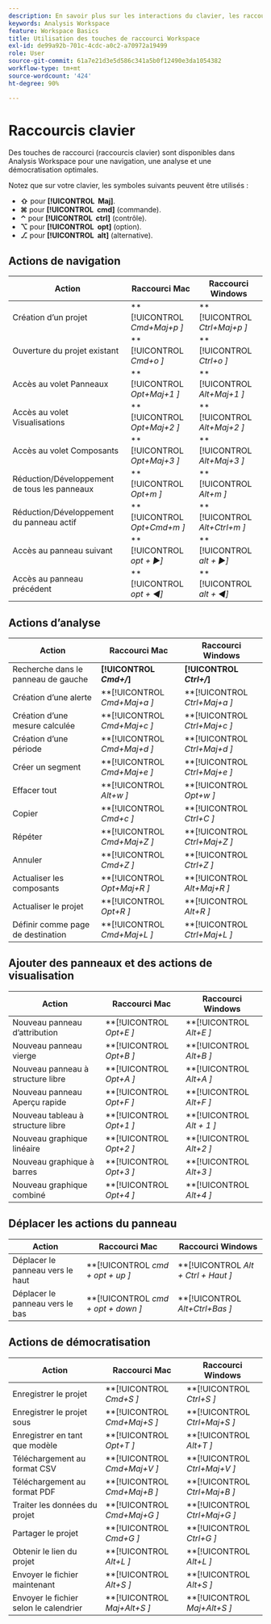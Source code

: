 ```yaml
---
description: En savoir plus sur les interactions du clavier, les raccourcis clavier et les comportements pointer-cliquer dans Analysis Workspace.
keywords: Analysis Workspace
feature: Workspace Basics
title: Utilisation des touches de raccourci Workspace
exl-id: de99a92b-701c-4cdc-a0c2-a70972a19499
role: User
source-git-commit: 61a7e21d3e5d586c341a5b0f12490e3da1054382
workflow-type: tm+mt
source-wordcount: '424'
ht-degree: 90%

---
```


# Raccourcis clavier

Des touches de raccourci (raccourcis clavier) sont disponibles dans Analysis Workspace pour une navigation, une analyse et une démocratisation optimales.

Notez que sur votre clavier, les symboles suivants peuvent être utilisés :

- **⇧** pour **[!UICONTROL **&#x200B; Maj &#x200B;**]**.
- **⌘** pour **[!UICONTROL **&#x200B; cmd &#x200B;**]** (commande).
- **⌃** pour **[!UICONTROL **&#x200B; ctrl &#x200B;**]** (contrôle).
- **⌥** pour **[!UICONTROL **&#x200B; opt &#x200B;**]** (option).
- **⎇** pour **[!UICONTROL **&#x200B; alt &#x200B;**]** (alternative).

## Actions de navigation

| Action | Raccourci Mac | Raccourci Windows |
| --- | --- | --- | 
| Création d’un projet | **[!UICONTROL *Cmd+Maj+p *]** | **[!UICONTROL *Ctrl+Maj+p *]** |
| Ouverture du projet existant | **[!UICONTROL *Cmd+o *]** | **[!UICONTROL *Ctrl+o *]** |
| Accès au volet Panneaux | **[!UICONTROL *Opt+Maj+1 *]** | **[!UICONTROL *Alt+Maj+1 *]** |
| Accès au volet Visualisations | **[!UICONTROL *Opt+Maj+2 *]** | **[!UICONTROL *Alt+Maj+2 *]** |
| Accès au volet Composants | **[!UICONTROL *Opt+Maj+3 *]** | **[!UICONTROL *Alt+Maj+3 *]** |
| Réduction/Développement de tous les panneaux | **[!UICONTROL *Opt+m *]** | **[!UICONTROL *Alt+m *]** |
| Réduction/Développement du panneau actif | **[!UICONTROL *Opt+Cmd+m *]** | **[!UICONTROL *Alt+Ctrl+m *]** |
| Accès au panneau suivant | **[!UICONTROL *opt *+ ▶︎]** | **[!UICONTROL *alt *+ ▶︎]** |
| Accès au panneau précédent | **[!UICONTROL *opt *+ ◀︎]** | **[!UICONTROL *alt *+ ◀︎]** |

## Actions d’analyse

| Action | Raccourci Mac | Raccourci Windows |
| --- | --- | --- | 
| Recherche dans le panneau de gauche | **[!UICONTROL *Cmd+/*]** | **[!UICONTROL *Ctrl+/*]** |
| Création d’une alerte | **[!UICONTROL *Cmd+Maj+a *]** | **[!UICONTROL *Ctrl+Maj+a *]** |
| Création d’une mesure calculée | **[!UICONTROL *Cmd+Maj+c *]** | **[!UICONTROL *Ctrl+Maj+c *]** |
| Création d’une période | **[!UICONTROL *Cmd+Maj+d *]** | **[!UICONTROL *Ctrl+Maj+d *]** |
| Créer un segment | **[!UICONTROL *Cmd+Maj+e *]** | **[!UICONTROL *Ctrl+Maj+e *]** |
| Effacer tout | **[!UICONTROL *Alt+w *]** | **[!UICONTROL *Opt+w *]** |
| Copier | **[!UICONTROL *Cmd+c *]** | **[!UICONTROL *Ctrl+C *]** |
| Répéter | **[!UICONTROL *Cmd+Maj+Z *]** | **[!UICONTROL *Ctrl+Maj+Z *]** |
| Annuler | **[!UICONTROL *Cmd+Z *]** | **[!UICONTROL *Ctrl+Z *]** |
| Actualiser les composants | **[!UICONTROL *Opt+Maj+R *]** | **[!UICONTROL *Alt+Maj+R *]** |
| Actualiser le projet | **[!UICONTROL *Opt+R *]** | **[!UICONTROL *Alt+R *]** |
| Définir comme page de destination | **[!UICONTROL *Cmd+Maj+L *]** | **[!UICONTROL *Ctrl+Maj+L *]** |

## Ajouter des panneaux et des actions de visualisation

| Action | Raccourci Mac | Raccourci Windows |
| --- | --- | --- | 
| Nouveau panneau d’attribution | **[!UICONTROL *Opt+E *]** | **[!UICONTROL *Alt+E *]** |
| Nouveau panneau vierge | **[!UICONTROL *Opt+B *]** | **[!UICONTROL *Alt+B *]** |
| Nouveau panneau à structure libre | **[!UICONTROL *Opt+A *]** | **[!UICONTROL *Alt+A *]** |
| Nouveau panneau Aperçu rapide | **[!UICONTROL *Opt+F *]** | **[!UICONTROL *Alt+F *]** |
| Nouveau tableau à structure libre | **[!UICONTROL *Opt+1 *]** | **[!UICONTROL *Alt + 1 *]** |
| Nouveau graphique linéaire | **[!UICONTROL *Opt+2 *]** | **[!UICONTROL *Alt+2 *]** |
| Nouveau graphique à barres | **[!UICONTROL *Opt+3 *]** | **[!UICONTROL *Alt+3 *]** |
| Nouveau graphique combiné | **[!UICONTROL *Opt+4 *]** | **[!UICONTROL *Alt+4 *]** |

## Déplacer les actions du panneau

| Action | Raccourci Mac | Raccourci Windows |
| --- | --- | --- | 
| Déplacer le panneau vers le haut | **[!UICONTROL *cmd + opt + up *]** | **[!UICONTROL *Alt + Ctrl + Haut *]** |
| Déplacer le panneau vers le bas | **[!UICONTROL *cmd + opt + down *]** | **[!UICONTROL *Alt+Ctrl+Bas *]** |

## Actions de démocratisation

| Action | Raccourci Mac | Raccourci Windows |
| --- | --- | --- | 
| Enregistrer le projet | **[!UICONTROL *Cmd+S *]** | **[!UICONTROL *Ctrl+S *]** |
| Enregistrer le projet sous | **[!UICONTROL *Cmd+Maj+S *]** | **[!UICONTROL *Ctrl+Maj+S *]** |
| Enregistrer en tant que modèle | **[!UICONTROL *Opt+T *]** | **[!UICONTROL *Alt+T *]** |
| Téléchargement au format CSV | **[!UICONTROL *Cmd+Maj+V *]** | **[!UICONTROL *Ctrl+Maj+V *]** |
| Téléchargement au format PDF | **[!UICONTROL *Cmd+Maj+B *]** | **[!UICONTROL *Ctrl+Maj+B *]** |
| Traiter les données du projet | **[!UICONTROL *Cmd+Maj+G *]** | **[!UICONTROL *Ctrl+Maj+G *]** |
| Partager le projet | **[!UICONTROL *Cmd+G *]** | **[!UICONTROL *Ctrl+G *]** |
| Obtenir le lien du projet | **[!UICONTROL *Alt+L *]** | **[!UICONTROL *Alt+L *]** |
| Envoyer le fichier maintenant | **[!UICONTROL *Alt+S *]** | **[!UICONTROL *Alt+S *]** |
| Envoyer le fichier selon le calendrier | **[!UICONTROL *Maj+Alt+S *]** | **[!UICONTROL *Maj+Alt+S *]** |
